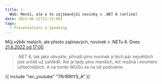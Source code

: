 ```yaml
---
title: |-
  WUG: Menší, ale o to zajímavější novinky v .NET 6 (online)
date: 2022-06-21T12:33:00Z
tags:
  - Presentations & Speaking
---
```

Můj výběr malých, ale přesto zajímavých, novinek v .NETu 6. Dnes [21.6.2022 od 17:00][1].

<!-- excerpt -->

> .NET 6, tak jako obvykle, přináší plno novinek a těch pár největších jste určitě už zahlédli. Ale je tady plno menších, leč možná i mnohem užitečnějších. A na tomto WUGu se na ně podíváme.  

{{ include "rec_youtube" "7RrlRRtYS_A" }}

[1]: https://www.wug.cz/online/akce/1433-Mensi-ale-o-to-zajimavejsi-novinky-v-NET-6
